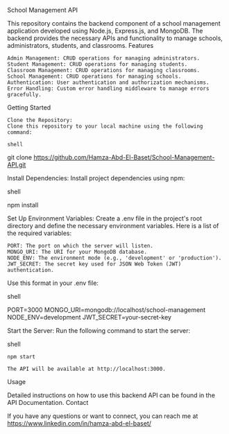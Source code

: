 School Management API

This repository contains the backend component of a school management application developed using Node.js, Express.js, and MongoDB. The backend provides the necessary APIs and functionality to manage schools, administrators, students, and classrooms.
Features

    Admin Management: CRUD operations for managing administrators.
    Student Management: CRUD operations for managing students.
    Classroom Management: CRUD operations for managing classrooms.
    School Management: CRUD operations for managing schools.
    Authentication: User authentication and authorization mechanisms.
    Error Handling: Custom error handling middleware to manage errors gracefully.

Getting Started

    Clone the Repository:
    Clone this repository to your local machine using the following command:

    shell

git clone https://github.com/Hamza-Abd-El-Baset/School-Management-API.git

Install Dependencies:
Install project dependencies using npm:

shell

npm install

Set Up Environment Variables:
Create a .env file in the project's root directory and define the necessary environment variables. Here is a list of the required variables:

    PORT: The port on which the server will listen.
    MONGO_URI: The URI for your MongoDB database.
    NODE_ENV: The environment mode (e.g., 'development' or 'production').
    JWT_SECRET: The secret key used for JSON Web Token (JWT) authentication.

Use this format in your .env file:

shell

PORT=3000
MONGO_URI=mongodb://localhost/school-management
NODE_ENV=development
JWT_SECRET=your-secret-key

Start the Server:
Run the following command to start the server:

shell

    npm start

    The API will be available at http://localhost:3000.

Usage

Detailed instructions on how to use this backend API can be found in the API Documentation.
Contact

If you have any questions or want to connect, you can reach me at https://www.linkedin.com/in/hamza-abd-el-baset/
